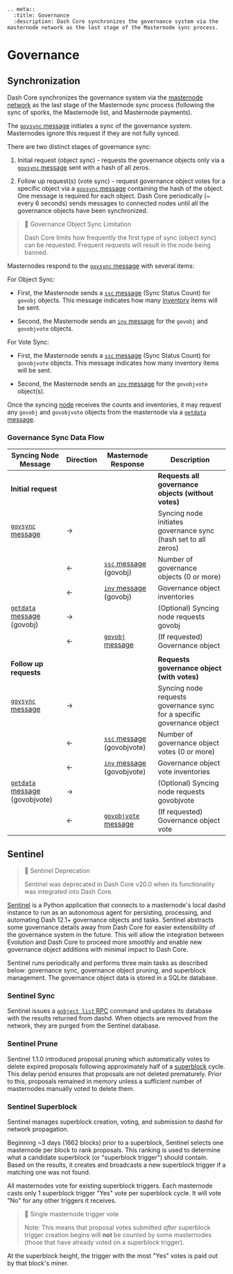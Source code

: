 ```{eval-rst}
.. meta::
  :title: Governance
  :description: Dash Core synchronizes the governance system via the masternode network as the last stage of the Masternode sync process. 
```

# Governance

## Synchronization

Dash Core synchronizes the governance system via the [masternode](../resources/glossary.md#masternode) [network](../resources/glossary.md#network) as the last stage of the Masternode sync process (following the sync of sporks, the Masternode list, and Masternode payments).

The [`govsync` message](../reference/p2p-network-governance-messages.md#govsync) initiates a sync of the governance system. Masternodes ignore this request if they are not fully synced.  

There are two distinct stages of governance sync:

1. Initial request (object sync) - requests the governance objects only via a [`govsync` message](../reference/p2p-network-governance-messages.md#govsync) sent with a hash of all zeros.  

2. Follow up request(s) (vote sync) - request governance object votes for a specific object via a [`govsync` message](../reference/p2p-network-governance-messages.md#govsync) containing the hash of the object. One message is required for each object. Dash Core periodically (~ every 6 seconds) sends messages to connected nodes until all the governance objects have been synchronized.

> 📘 Governance Object Sync Limitation
>
> Dash Core limits how frequently the first type of sync (object sync) can be requested. Frequent requests will result in the node being banned.

Masternodes respond to the [`govsync` message](../reference/p2p-network-governance-messages.md#govsync) with several items:

For Object Sync:

* First, the Masternode sends a [`ssc` message](../reference/p2p-network-masternode-messages.md#ssc) (Sync Status Count) for `govobj` objects. This message indicates how many [inventory](../resources/glossary.md#inventory) items will be sent.

* Second, the Masternode sends an [`inv` message](../reference/p2p-network-data-messages.md#inv) for the `govobj` and `govobjvote` objects.

For Vote Sync:

* First, the Masternode sends a [`ssc` message](../reference/p2p-network-masternode-messages.md#ssc) (Sync Status Count) for `govobjvote` objects. This message indicates how many inventory items will be sent.

* Second, the Masternode sends an [`inv` message](../reference/p2p-network-data-messages.md#inv) for the `govobjvote` object(s).

Once the syncing [node](../resources/glossary.md#node) receives the counts and inventories, it may request any `govobj` and `govobjvote` objects from the masternode via a [`getdata` message](../reference/p2p-network-data-messages.md#getdata).

### Governance Sync Data Flow

| **Syncing Node Message** | **Direction**  | **Masternode Response**   | **Description** |
| --- | --- | --- | --- |
| **Initial request** | | | **Requests all governance objects (without votes)** |
| [`govsync` message](../reference/p2p-network-governance-messages.md#govsync)        | →              |                           | Syncing node initiates governance sync (hash set to all zeros)
|                          | ←              | [`ssc` message](../reference/p2p-network-masternode-messages.md#ssc) (govobj)    | Number of governance objects (0 or more)
|                          | ←              | [`inv` message](../reference/p2p-network-data-messages.md#inv) (govobj)    | Governance object inventories
| [`getdata` message](../reference/p2p-network-data-messages.md#getdata) (govobj) | →              |                           | (Optional) Syncing node requests govobj
|                          | ←              | [`govobj` message](../reference/p2p-network-governance-messages.md#govobj)          | (If requested) Governance object
| | | | |
| **Follow up requests** | | | **Requests governance object (with votes)** |
| [`govsync` message](../reference/p2p-network-governance-messages.md#govsync)        | →              |                           | Syncing node requests governance sync for a specific governance object
|                          | ←              | [`ssc` message](../reference/p2p-network-masternode-messages.md#ssc) (govobjvote)| Number of governance object votes (0 or more)
|                          | ←              | [`inv` message](../reference/p2p-network-data-messages.md#inv) (govobjvote)| Governance object vote inventories
| [`getdata` message](../reference/p2p-network-data-messages.md#getdata) (govobjvote) | →              |                           | (Optional) Syncing node requests govobjvote
|                          | ←              | [`govobjvote` message](../reference/p2p-network-governance-messages.md#govobjvote)      | (If requested) Governance object vote

## Sentinel

> 🚧 Sentinel Deprecation
>
> Sentinel was deprecated in Dash Core v20.0 when its functionality was integrated into Dash Core.

[Sentinel](https://github.com/dashpay/sentinel/) is a Python application that connects to a masternode's local dashd instance to run as an autonomous agent for persisting, processing, and automating Dash 12.1+ governance objects and tasks. Sentinel abstracts some governance details away from Dash Core for easier extensibility of the governance system in the future. This will allow the integration between Evolution and Dash Core to proceed more smoothly and enable new governance object additions with minimal impact to Dash Core.

Sentinel runs periodically and performs three main tasks as described below:
governance sync, governance object pruning, and superblock management. The governance object data is stored in a SQLite database.

### Sentinel Sync

Sentinel issues a [`gobject list` RPC](../api/remote-procedure-calls-dash.md#gobject-list) command and updates its database with the results returned from dashd. When objects are removed from the network, they are purged from the Sentinel database.

### Sentinel Prune

Sentinel 1.1.0 introduced proposal pruning which automatically votes to delete expired proposals following approximately half of a [superblock](../resources/glossary.md#superblock) cycle. This delay period ensures that proposals are not deleted prematurely. Prior to this, proposals remained in memory unless a sufficient number of masternodes manually voted to delete them.

### Sentinel Superblock

Sentinel manages superblock creation, voting, and submission to dashd for network propagation.

Beginning ~3 days (1662 blocks) prior to a superblock, Sentinel selects one masternode per block to rank proposals. This ranking is used to determine what a candidate superblock (or "superblock trigger") should contain. Based on the results, it creates and broadcasts a new superblock trigger if a matching one was not found.

All masternodes vote for existing superblock triggers. Each masternode casts only 1 superblock trigger "Yes" vote per superblock cycle. It will vote "No" for any other triggers it receives.

> 🚧 Single masternode trigger vote
>
> Note: This means that proposal votes submitted _after_ superblock trigger creation begins will **not** be counted by some masternodes (those that have already voted on a superblock trigger).

At the superblock height, the trigger with the most "Yes" votes is paid out by that block's miner.
